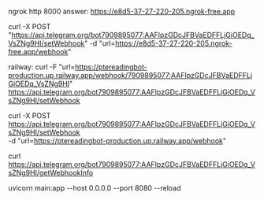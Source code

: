 ngrok http 8000
answer: https://e8d5-37-27-220-205.ngrok-free.app

curl -X POST "https://api.telegram.org/bot7909895077:AAFIpzGDcJFBVaEDFFLjGiOEDq_VsZNg9HI/setWebhook" -d "url=https://e8d5-37-27-220-205.ngrok-free.app/webhook"


railway:
curl -F "url=https://ptereadingbot-production.up.railway.app/webhook/7909895077:AAFIpzGDcJFBVaEDFFLjGiOEDq_VsZNg9HI" https://api.telegram.org/bot7909895077:AAFIpzGDcJFBVaEDFFLjGiOEDq_VsZNg9HI/setWebhook

curl -X POST https://api.telegram.org/bot7909895077:AAFIpzGDcJFBVaEDFFLjGiOEDq_VsZNg9HI/setWebhook \
-d "url=https://ptereadingbot-production.up.railway.app/webhook"


curl https://api.telegram.org/bot7909895077:AAFIpzGDcJFBVaEDFFLjGiOEDq_VsZNg9HI/getWebhookInfo

uvicorn main:app --host 0.0.0.0 --port 8080 --reload